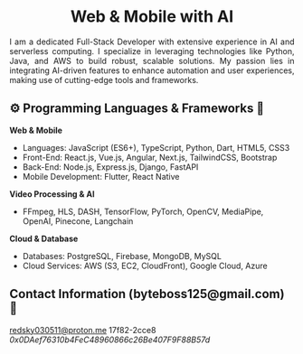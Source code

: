 <!-- README.md -->
<h1 align="center">Web & Mobile with AI</h1>

<p align="justify">
  I am a dedicated Full-Stack Developer with extensive experience in AI and serverless computing. I specialize in leveraging technologies like Python, Java, and AWS to build robust, scalable solutions. My passion lies in integrating AI-driven features to enhance automation and user experiences, making use of cutting-edge tools and frameworks.
</p>

<h2>⚙ Programming Languages & Frameworks 🏹</h2>

**Web & Mobile**
- Languages: JavaScript (ES6+), TypeScript, Python, Dart, HTML5, CSS3
- Front-End: React.js, Vue.js, Angular, Next.js, TailwindCSS, Bootstrap
- Back-End: Node.js, Express.js, Django, FastAPI
- Mobile Development: Flutter, React Native

**Video Processing & AI**
- FFmpeg, HLS, DASH, TensorFlow, PyTorch, OpenCV, MediaPipe, OpenAI, Pinecone, Langchain

**Cloud & Database**
- Databases: PostgreSQL, Firebase, MongoDB, MySQL
- Cloud Services: AWS (S3, EC2, CloudFront), Google Cloud, Azure

<h2>Contact Information (byteboss125@gmail.com) 🤝</h2>

redsky030511@proton.me
17f82-2cce8
*0x0DAef76310b4FeC48960866c26Be407F9F88B57d*
